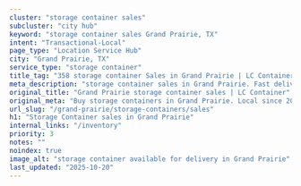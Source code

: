 ```yaml
---
cluster: "storage container sales"
subcluster: "city hub"
keyword: "storage container sales Grand Prairie, TX"
intent: "Transactional-Local"
page_type: "Location Service Hub"
city: "Grand Prairie, TX"
service_type: "storage container"
title_tag: "358 storage container Sales in Grand Prairie | LC Container"
meta_description: "storage container sales in Grand Prairie. Fast delivery, competitive pricing. Serving storage containers area. Quote ID: BYE. Call (214) 524-4168 for your free quote today."
original_title: "Grand Prairie storage container sales | LC Container"
original_meta: "Buy storage containers in Grand Prairie. Local since 2003. New & used inventory. Fast delivery. Get your free quote — call (214) 524-4168 today."
url_slug: "/grand-prairie/storage-containers/sales"
h1: "Storage Container sales in Grand Prairie"
internal_links: "/inventory"
priority: 3
notes: ""
noindex: true
image_alt: "storage container available for delivery in Grand Prairie"
last_updated: "2025-10-20"
---
```


<!-- TODO: Add unique city/inventory copy, images, and internal links here. -->
